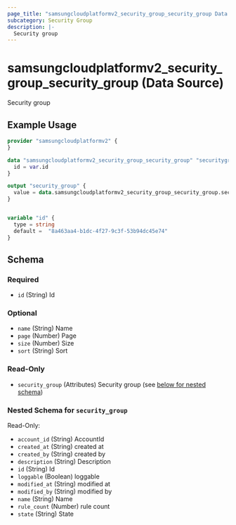 ```yaml
---
page_title: "samsungcloudplatformv2_security_group_security_group Data Source - samsungcloudplatformv2"
subcategory: Security Group
description: |-
  Security group
---
```


# samsungcloudplatformv2_security_group_security_group (Data Source)

Security group

## Example Usage

```terraform
provider "samsungcloudplatformv2" {
}

data "samsungcloudplatformv2_security_group_security_group" "securitygroup" {
  id = var.id
}

output "security_group" {
  value = data.samsungcloudplatformv2_security_group_security_group.securitygroup.security_group
}


variable "id" {
  type = string
  default =  "8a463aa4-b1dc-4f27-9c3f-53b94dc45e74"
}
```

<!-- schema generated by tfplugindocs -->
## Schema

### Required

- `id` (String) Id

### Optional

- `name` (String) Name
- `page` (Number) Page
- `size` (Number) Size
- `sort` (String) Sort

### Read-Only

- `security_group` (Attributes) Security group (see [below for nested schema](#nestedatt--security_group))

<a id="nestedatt--security_group"></a>
### Nested Schema for `security_group`

Read-Only:

- `account_id` (String) AccountId
- `created_at` (String) created at
- `created_by` (String) created by
- `description` (String) Description
- `id` (String) Id
- `loggable` (Boolean) loggable
- `modified_at` (String) modified at
- `modified_by` (String) modified by
- `name` (String) Name
- `rule_count` (Number) rule count
- `state` (String) State
